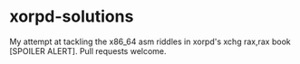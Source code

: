# xorpd-solutions
My attempt at tackling the x86_64 asm riddles in xorpd's xchg rax,rax book [SPOILER ALERT]. Pull requests welcome.
